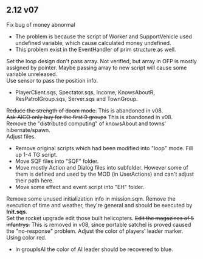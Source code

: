 ## 2.12 v07
Fix bug of money abnormal
+ The problem is because the script of Worker and SupportVehicle used undefined variable, which cause calculated money undefined.
+ This problem exist in the EventHandler of prim structure as well.

Set the loop design don't pass array. Not verified, but array in OFP is mostly assigned by pointer. Maybe passing array to new script will cause some variable unreleased.  
Use sensor to pass the position info.
+ PlayerClient.sqs, Spectator.sqs, Income, KnowsAboutR, ResPatrolGroup.sqs, Server.sqs and TownGroup.

<s>Reduce the strength of doom mode.</s> This is abandoned in v08.  
<s>Ask AICO only buy for the first 9 groups</s> This is abandoned in v08.  
Remove the "distributed computing" of knowsAbout and towns' hibernate/spawn.  
Adjust files.
+ Remove original scripts which had been modified into "loop" mode. Fill up 1-4 TG script.
+ Move SQF files into "SQF" folder.
+ Move mostly Action and Dialog files into subfolder. However some of them is defined and used by the MOD (in UserActions) and can't adjust their path here.
+ Move some effect and event script into "EH" folder.

Remove some unused initialization info in mission.sqm. Remove the execution of time and weather, they're general and should be executed by **Init.sqs**.  
Set the rocket upgrade edit those built helicopters.
<s>Edit the magazines of 5 infantrys.</s> This is removed in v08, since portable satchel is proved caused the "no-response" problem.
Adjust the color of players' leader marker. Using color red.  
+ In groupIsAI the color of AI leader should be recovered to blue.